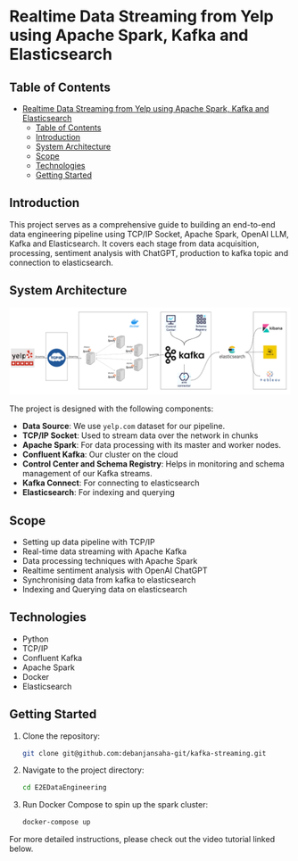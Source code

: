 # Realtime Data Streaming from Yelp using Apache Spark, Kafka and Elasticsearch

## Table of Contents
- [Realtime Data Streaming from Yelp using Apache Spark, Kafka and Elasticsearch](#realtime-data-streaming-from-yelp-using-apache-spark-kafka-and-elasticsearch)
  - [Table of Contents](#table-of-contents)
  - [Introduction](#introduction)
  - [System Architecture](#system-architecture)
  - [Scope](#scope)
  - [Technologies](#technologies)
  - [Getting Started](#getting-started)

## Introduction

This project serves as a comprehensive guide to building an end-to-end data engineering pipeline using TCP/IP Socket, Apache Spark, OpenAI LLM, Kafka and Elasticsearch. It covers each stage from data acquisition, processing, sentiment analysis with ChatGPT, production to kafka topic and connection to elasticsearch.

## System Architecture
![System_architecture.png](assets%2FSystem_architecture.png)

The project is designed with the following components:

- **Data Source**: We use `yelp.com` dataset for our pipeline.
- **TCP/IP Socket**: Used to stream data over the network in chunks
- **Apache Spark**: For data processing with its master and worker nodes.
- **Confluent Kafka**: Our cluster on the cloud
- **Control Center and Schema Registry**: Helps in monitoring and schema management of our Kafka streams.
- **Kafka Connect**: For connecting to elasticsearch
- **Elasticsearch**: For indexing and querying

## Scope

- Setting up data pipeline with TCP/IP 
- Real-time data streaming with Apache Kafka
- Data processing techniques with Apache Spark
- Realtime sentiment analysis with OpenAI ChatGPT
- Synchronising data from kafka to elasticsearch
- Indexing and Querying data on elasticsearch

## Technologies

- Python
- TCP/IP
- Confluent Kafka
- Apache Spark
- Docker
- Elasticsearch

## Getting Started

1. Clone the repository:
    ```bash
    git clone git@github.com:debanjansaha-git/kafka-streaming.git
    ```

2. Navigate to the project directory:
    ```bash
    cd E2EDataEngineering
    ```

3. Run Docker Compose to spin up the spark cluster:
    ```bash
    docker-compose up
    ```

For more detailed instructions, please check out the video tutorial linked below.
